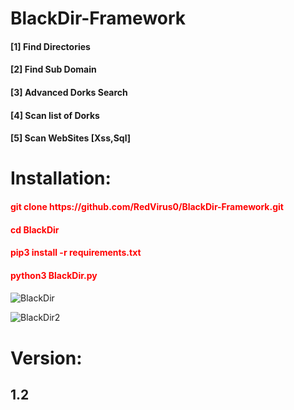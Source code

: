 # BlackDir-Framework
 <h4>[1] Find Directories<br></h4>
 <h4>[2] Find Sub Domain<br></h4>
  <h4>[3] Advanced Dorks Search </h4>
  <h4>[4] Scan list of Dorks </h4>
 <h4>[5] Scan WebSites [Xss,Sql] </h4>
<h1>Installation:</h1>
<div style="color:red;">
   <h4>git clone https://github.com/RedVirus0/BlackDir-Framework.git</h4>
   <h4>cd BlackDir</h4>
   <h4>pip3 install -r requirements.txt</h4>
   <h4>python3 BlackDir.py<h4>
</div>
 
![BlackDir](https://user-images.githubusercontent.com/46041727/78068401-07710e00-73a1-11ea-86f3-d8cba5da5719.PNG)



![BlackDir2](https://user-images.githubusercontent.com/46041727/78068465-1d7ece80-73a1-11ea-9e50-813c7e0793e5.PNG)



# Version:
<b><h2>1.2</h2></b>

